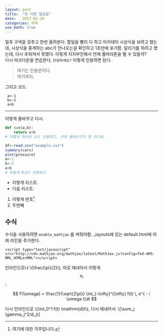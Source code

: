 ```yaml
---
layout: post
title:  "또 다른 일요일"
date:   2017-02-26
categories: 무제
use_math: true
---
```

<script type="text/javascript" async
  src="https://cdn.mathjax.org/mathjax/latest/MathJax.js?config=TeX-MML-AM_CHTML">
</script>

얼추 구색을 갖추고 한번 올려본다. 할일을 빨리 다 하고 아카데미 시상식을 보려고 했는데, 시상식을 중계하는 abc가 안나오는걸 확인하고 1초만에 포기함. 달리기를 하려고 했는데, 다시 추워져서 못했다. 이렇게 지지부진해서 언제 풀마라톤을 뛸 수 있을까?  
다시 마크다운을 연습한다, `안녕하세요?` 이렇게 인용하면 된다.

> 여기는 인용문이다.  
> 여기까지.  

그리고 코드.

     a<-1
     b<-2
     a+b  

---
이렇게 줄바꾸고 다시.

```python
def sum(a,b):
    return a+b
# 이렇게 파이썬 코드 인용하고, 근데 들여쓰기가 영 아니네.
```  

```r
df<-read.csv("example.csv")
summary(cars)
plot(pressure)
a<-1
b<-2
a+b
# 이렇게 R코드 인용하고
```  

* 이렇게 리스트.
* 다음 리스트.

1. 이렇게 번호[^note-id]
2. 두번째

[^note-id]: 여기에 대한 각주입니다. 


## 수식

수식을 사용하려면 `enable_mathjax` 를 켜줘야함. _layouts에 있는 default.html에 아래 라인을 추가한다.
```
<script type="text/javascript" src="http://cdn.mathjax.org/mathjax/latest/MathJax.js?config=TeX-AMS-MML_HTMLorMML"></script>
```
인라인으로나 \\(\frac{\pi}{2}\\), 따로 떼내어서 이렇게 $$ x_{t} $$:  

$$ F(\omega) = \frac{1}{\sqrt{2\pi}} \int_{-\infty}^{\infty} f(t) \, e^{ - i \omega t}dt $$

다시 인라인으로 \\(\int_0^1 f(t) \mathrm{d}t\\), 다시 떼내어서:
\\[\sum_j \gamma_j^2/d_j\\]

